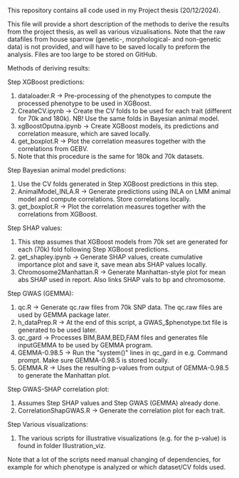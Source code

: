 This repository contains all code used in my Project thesis (20/12/2024).

This file will provide a short description of the methods to derive the results from the project thesis, as well as various vizualisations.
Note that the raw datafiles from house sparrow (genetic-, morphological- and non-genetic data) is not provided, and will have to be saved 
locally to preform the analysis. Files are too large to be stored on GitHub.

Methods of deriving results:

Step XGBoost predictions:
1. dataloader.R -> Pre-processing of the phenotypes to compute the processed phenotype to be used in XGBoost.
2. CreateCV.ipynb -> Create the CV folds to be used for each trait (different for 70k and 180k). NB! Use the same folds in Bayesian animal model.
3. xgBoostOputna.ipynb -> Create XGBoost models, its predictions and correlation measure, which are saved locally.
4. get_boxplot.R -> Plot the correlation measures together with the correlations from GEBV.
5. Note that this procedure is the same for 180k and 70k datasets.

Step Bayesian animal model predictions:
1. Use the CV folds generated in Step XGBoost predictions in this step.
2. AnimalModel_INLA.R -> Generate predictions using INLA on LMM animal model and compute correlations. Store correlations locally.
3. get_boxplot.R -> Plot the correlation measures together with the correlations from XGBoost.

Step SHAP values:
1. This step assumes that XGBoost models from 70k set are generated for each (70k) fold following Step XGBoost predictions.
2. get_shapley.ipynb -> Generate SHAP values, create cumulative importance plot and save it, save mean abs SHAP values locally.
3. Chromosome2Manhattan.R -> Generate Manhattan-style plot for mean abs SHAP used in report. Also links SHAP vals to bp and chromosome.

Step GWAS (GEMMA):
1. qc.R -> Generate qc.raw files from 70k SNP data. The qc.raw files are used by GEMMA package later.
2. h_dataPrep.R -> At the end of this script, a GWAS_$phenotype.txt file is generated to be used later.
3. qc_gard -> Processes BIM,BAM,BED,FAM files and generates file inputGEMMA to be used by GEMMA program.
4. GEMMA-0.98.5 -> Run the "system()" lines in qc_gard in e.g. Command prompt. Make sure GEMMA-0.98.5 is stored locally.
5. GEMMA.R -> Uses the resulting p-values from output of GEMMA-0.98.5 to generate the Manhattan plot.

Step GWAS-SHAP correlation plot:
1. Assumes Step SHAP values and Step GWAS (GEMMA) already done.
2. CorrelationShapGWAS.R -> Generate the correlation plot for each trait.

Step Various visualizations:
1. The various scripts for illustrative visualizations (e.g. for the p-value) is found in folder Illustration_viz.

Note that a lot of the scripts need manual changing of dependencies, for example for which phenotype is analyzed or which dataset/CV folds used.
